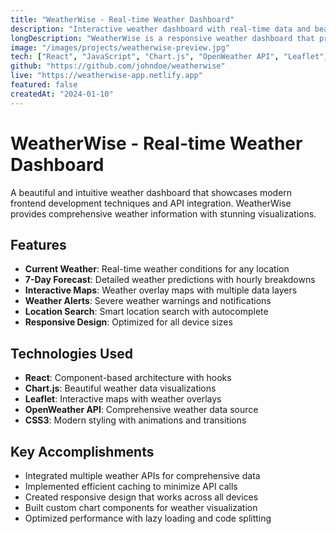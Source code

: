 ```yaml
---
title: "WeatherWise - Real-time Weather Dashboard"
description: "Interactive weather dashboard with real-time data and beautiful visualizations"
longDescription: "WeatherWise is a responsive weather dashboard that provides real-time weather information, forecasts, and interactive maps. Built with React and integrated with multiple weather APIs for comprehensive weather data."
image: "/images/projects/weatherwise-preview.jpg"
tech: ["React", "JavaScript", "Chart.js", "OpenWeather API", "Leaflet", "CSS3"]
github: "https://github.com/johndoe/weatherwise"
live: "https://weatherwise-app.netlify.app"
featured: false
createdAt: "2024-01-10"
---
```


# WeatherWise - Real-time Weather Dashboard

A beautiful and intuitive weather dashboard that showcases modern frontend development techniques and API integration. WeatherWise provides comprehensive weather information with stunning visualizations.

## Features

- **Current Weather**: Real-time weather conditions for any location
- **7-Day Forecast**: Detailed weather predictions with hourly breakdowns
- **Interactive Maps**: Weather overlay maps with multiple data layers
- **Weather Alerts**: Severe weather warnings and notifications
- **Location Search**: Smart location search with autocomplete
- **Responsive Design**: Optimized for all device sizes

## Technologies Used

- **React**: Component-based architecture with hooks
- **Chart.js**: Beautiful weather data visualizations
- **Leaflet**: Interactive maps with weather overlays
- **OpenWeather API**: Comprehensive weather data source
- **CSS3**: Modern styling with animations and transitions

## Key Accomplishments

- Integrated multiple weather APIs for comprehensive data
- Implemented efficient caching to minimize API calls
- Created responsive design that works across all devices
- Built custom chart components for weather visualization
- Optimized performance with lazy loading and code splitting
